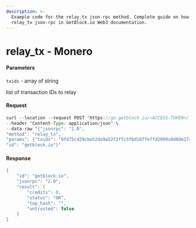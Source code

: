 ```yaml
---
description: >-
  Example code for the relay_tx json-rpc method. Сomplete guide on how to use
  relay_tx json-rpc in GetBlock.io Web3 documentation.
---
```


# relay\_tx - Monero

#### Parameters

`txids` - array of string

list of transaction IDs to relay

#### Request

```java
curl --location --request POST 'https://go.getblock.io/<ACCESS-TOKEN>/' \
--header 'Content-Type: application/json' \
--data-raw '{"jsonrpc": "2.0",
"method": "relay_tx",
"params": {"txids": "9fd75c429cbe52da9a52f2ffc5fbd107fe7fd2099c0d8de274dc8a67e0c98613"},
"id": "getblock.io"}'
```

#### Response

```java
{
    "id": "getblock.io",
    "jsonrpc": "2.0",
    "result": {
        "credits": 0,
        "status": "OK",
        "top_hash": "",
        "untrusted": false
    }
}
```

